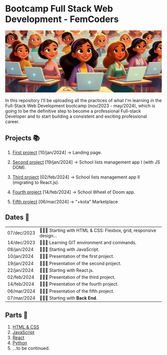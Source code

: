﻿# Bootcamp Full Stack Web Development - FemCoders

![Coders](img/coders.png)

In this repository I'll be uploading all the practices of what I'm learning in the Full-Stack Web Development bootcamp (nov/2023 - may/2024), which is going to be the definitive step to become a professional Full-stack Developer and to start building a consistent and exciting professional career.

## Projects 📚

1. [First project](https://github.com/angylearns/femtech_g3) [10/jan/2024] → Landing page.

2. [Second project](https://github.com/angylearns/adminlistas_g4) [19/jan/2024] → School lists management app I (with JS DOM).

3. [Third project](https://github.com/angylearns/adminlistas_react) [02/feb/2024] → School lists management app II (migrating to React.js).

4. [Fourth project](https://github.com/angylearns/wheel_of_doom) [14/feb/2024] → School Wheel of Doom app.

5. [Fifth project](https://github.com/angylearns/marketplace_animals-p5e4) [06/mar/2024] → "+kota" Marketplace

## Dates 📅

<table>
   <tr>
      <td>07/dec/2023</td>
      <td>👩🏽‍🎓 Starting with HTML & CSS: Flexbox, grid, responsive design...</td>
   </tr>
   <tr>
      <td>14/dec/2023</td>
      <td>👩🏽‍🎓 Learning GIT environment and commands.</td>
   </tr>
   <tr>
      <td>08/jan/2024</td>
      <td>👩🏽‍🎓 Starting with JavaScript.</td>
   </tr>
   <tr>
      <td>10/jan/2024</td>
      <td>👩🏽‍🏫 Presentation of the first project.</td>
   </tr>
    <tr>
      <td>19/jan/2024</td>
      <td>👩🏽‍🏫 Presentation of the second project.</td>
   </tr>
    <tr>
      <td>22/jan/2024</td>
      <td>👩🏽‍🎓 Starting with React.js.</td>
   </tr>
   <tr>
      <td>02/feb/2024</td>
      <td>👩🏽‍🏫 Presentation of the third project.</td>
   </tr>
   <tr>
      <td>14/feb/2024</td>
      <td>👩🏽‍🏫 Presentation of the fourth project.</td>
   </tr>
   <tr>
      <td>06/mar/2024</td>
      <td>👩🏽‍🏫 Presentation of the fifth project.</td>
   </tr>
   <tr>
      <td>07/mar/2024</td>
      <td>👩🏽‍🎓 Starting with <strong>Back End</strong>.</td>
   </tr>
</table>

## Parts 📑

1. [HTML & CSS](https://github.com/angylearns/femcoders_fullstack/tree/main/01-html_css)
2. [JavaScript](https://github.com/angylearns/femcoders_fullstack/tree/main/02-javascript)
3. [React](https://github.com/angylearns/femcoders_fullstack/tree/main/03-react)
4. [Python](https://github.com/angylearns/femcoders_fullstack/tree/main/04-python)
5. ...to be continued.
